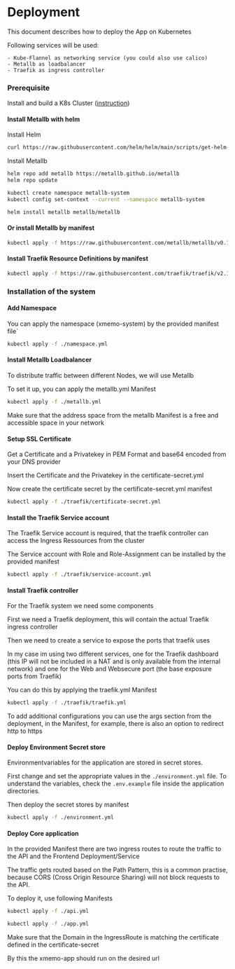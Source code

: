 # Deployment

This document describes how to deploy the App on Kubernetes

Following services will be used:

    - Kube-Flannel as networking service (you could also use calico)
    - Metallb as loadbalancer
    - Traefik as ingress controller

### Prerequisite

Install and build a K8s Cluster ([instruction](https://github.com/Megakuul/Kubernetes/blob/main/README.md))


#### Install Metallb with helm

Install Helm

```bash
curl https://raw.githubusercontent.com/helm/helm/main/scripts/get-helm-3 | bash
```

Install Metallb

```bash
helm repo add metallb https://metallb.github.io/metallb
helm repo update

kubectl create namespace metallb-system
kubectl config set-context --current --namespace metallb-system

helm install metallb metallb/metallb
```

#### Or install Metallb by manifest

```bash
kubectl apply -f https://raw.githubusercontent.com/metallb/metallb/v0.13.9/config/manifests/metallb-native.yaml
```

#### Install Traefik Resource Definitions by manifest

```bash
kubectl apply -f https://raw.githubusercontent.com/traefik/traefik/v2.10/docs/content/reference/dynamic-configuration/kubernetes-crd-definition-v1.yml
```

### Installation of the system

#### Add Namespace

You can apply the namespace (xmemo-system) by the provided manifest file`

```bash
kubectl apply -f ./namespace.yml
```

#### Install Metallb Loadbalancer

To distribute traffic between different Nodes, we will use Metallb

To set it up, you can apply the metallb.yml Manifest

```bash
kubectl apply -f ./metallb.yml
```

Make sure that the address space from the metallb Manifest is a free and accessible space in your network

#### Setup SSL Certificate

Get a Certificate and a Privatekey in PEM Format and base64 encoded from your DNS provider

Insert the Certificate and the Privatekey in the certificate-secret.yml

Now create the certificate secret by the certificate-secret.yml manifest

```bash
kubectl apply -f ./traefik/certificate-secret.yml
```

#### Install the Traefik Service account

The Traefik Service account is required, that the traefik controller can access the Ingress Ressources from the cluster

The Service account with Role and Role-Assignment can be installed by the provided manifest

```bash
kubectl apply -f ./traefik/service-account.yml
```

#### Install Traefik controller

For the Traefik system we need some components

First we need a Traefik deployment, this will contain the actual Traefik ingress controller

Then we need to create a service to expose the ports that traefik uses

In my case im using two different services, one for the Traefik dashboard (this IP will not be included in a NAT and is only available from the internal network)
and one for the Web and Websecure port (the base exposure ports from Traefik)

You can do this by applying the traefik.yml Manifest

```bash
kubectl apply -f ./traefik/traefik.yml
```

To add additional configurations you can use the args section from the deployment, in the Manifest, for example, there is also an option to redirect http to https

#### Deploy Environment Secret store

Environmentvariables for the application are stored in secret stores.

First change and set the appropriate values in the `./environment.yml` file.
To understand the variables, check the `.env.example` file inside the application directories.

Then deploy the secret stores by manifest

```bash
kubectl apply -f ./environment.yml
```

#### Deploy Core application

In the provided Manifest there are two ingress routes to route the traffic to the API and the Frontend Deployment/Service

The traffic gets routed based on the Path Pattern, this is a common practise, because CORS (Cross Origin Resource Sharing) will not block requests to the API.

To deploy it, use following Manifests

```bash
kubectl apply -f ./api.yml
```

```bash
kubectl apply -f ./app.yml
```

Make sure that the Domain in the IngressRoute is matching the certificate defined in the certificate-secret

By this the xmemo-app should run on the desired url